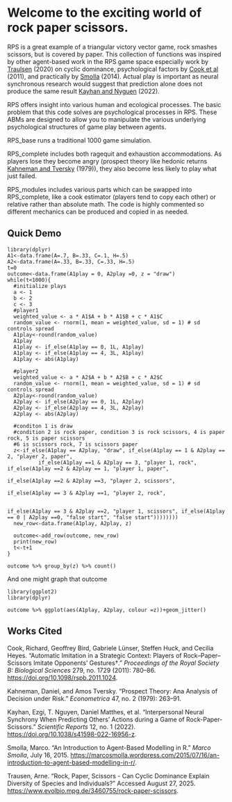 # Welcome to the exciting world of rock paper scissors.

RPS is a great example of a triangular victory vector game, rock smashes scissors, but is covered by paper. This collection of functions was inspired by other agent-based work in the RPS game space especially work by [Traulsen](https://www.evolbio.mpg.de/3460755/rock-paper-scissors) (2020) on cyclic dominance, psychological factors by [Cook et al](https://royalsocietypublishing.org/doi/10.1098/rspb.2011.1024) (2011), and practically by [Smolla](https://marcosmolla.wordpress.com/2015/07/16/an-introduction-to-agent-based-modelling-in-r/) (2014). Actual play is important as neural synchronous research would suggest that prediction alone does not produce the same result [Kayhan and Nyguen](https://pure.mpg.de/pubman/faces/ViewItemOverviewPage.jsp?itemId=item_3398665) (2022).

RPS offers insight into various human and ecological processes. The basic problem that this code solves are psychological processes in RPS. These ABMs are designed to allow you to manipulate the various underlying psychological structures of game play between agents.

RPS_base runs a traditional 1000 game simulation.

RPS_complete includes both ragequit and exhaustion accommodations. As players lose they become angry (prospect theory like hedonic returns [Kahneman and Tversky](https://web.mit.edu/curhan/www/docs/Articles/15341_Readings/Behavioral_Decision_Theory/Kahneman_Tversky_1979_Prospect_theory.pdf) (1979)), they also become less likely to play what just failed.

RPS_modules includes various parts which can be swapped into RPS_complete, like a cook estimator (players tend to copy each other) or relative rather than absolute math. The code is highly commented so different mechanics can be produced and copied in as needed.

## Quick Demo

```{r}
library(dplyr)
A1<-data.frame(A=.7, B=.33, C=.1, H=.5)
A2<-data.frame(A=.33, B=.33, C=.33, H=.5)
t=0
outcome<-data.frame(A1play = 0, A2play =0, z = "draw")
while(t<1000){
  #initialize plays
  a <- 1
  b <- 2
  c <- 3
  #player1
  weighted_value <- a * A1$A + b * A1$B + c * A1$C
  random_value <- rnorm(1, mean = weighted_value, sd = 1) # sd controls spread
  A1play<-round(random_value)
  A1play
  A1play <- if_else(A1play == 0, 1L, A1play)
  A1play <- if_else(A1play == 4, 3L, A1play)
  A1play <- abs(A1play)
  
  #player2
  weighted_value <- a * A2$A + b * A2$B + c * A2$C
  random_value <- rnorm(1, mean = weighted_value, sd = 1) # sd controls spread
  A2play<-round(random_value)
  A2play <- if_else(A2play == 0, 1L, A2play)
  A2play <- if_else(A2play == 4, 3L, A2play)
  A2play <- abs(A2play)

  #conditon 1 is draw
  #condition 2 is rock paper, condition 3 is rock scissors, 4 is paper rock, 5 is paper scissors
  #6 is scissors rock, 7 is scissors paper
  z<-if_else(A1play == A2play, "draw", if_else(A1play == 1 & A2play == 2, "player 2, paper", 
          if_else(A1play ==1 & A2play == 3, "player 1, rock", if_else(A1play ==2 & A2play == 1, "player 1, paper", 
                                                            if_else(A1play ==2 & A2play ==3, "player 2, scissors", 
                                                                    if_else(A1play == 3 & A2play ==1, "player 2, rock",
                                                                                                                           
                                                                            if_else(A1play == 3 & A2play ==2, "player 1, scissors", if_else(A1play == 0 | A2play ==0, "false start", "false start"))))))))
  new_row<-data.frame(A1play, A2play, z)
  
  outcome<-add_row(outcome, new_row)
  print(new_row)
  t<-t+1
}

outcome %>% group_by(z) %>% count()
```

And one might graph that outcome

```{r}
library(ggplot2)
library(dplyr)

outcome %>% ggplot(aes(A1play, A2play, colour =z))+geom_jitter()
```

## Works Cited

Cook, Richard, Geoffrey Bird, Gabriele Lünser, Steffen Huck, and Cecilia Heyes. “Automatic Imitation in a Strategic Context: Players of Rock–Paper–Scissors Imitate Opponents’ Gestures†.” *Proceedings of the Royal Society B: Biological Sciences* 279, no. 1729 (2011): 780–86. <https://doi.org/10.1098/rspb.2011.1024>.

Kahneman, Daniel, and Amos Tversky. “Prospect Theory: Ana Analysis of Decision under Risk.” *Econometrica* 47, no. 2 (1979): 263–91.

Kayhan, Ezgi, T. Nguyen, Daniel Matthes, et al. “Interpersonal Neural Synchrony When Predicting Others’ Actions during a Game of Rock-Paper-Scissors.” *Scientific Reports* 12, no. 1 (2022). <https://doi.org/10.1038/s41598-022-16956-z>.

Smolla, Marco. “An Introduction to Agent-Based Modelling in R.” *Marco Smolla*, July 16, 2015. <https://marcosmolla.wordpress.com/2015/07/16/an-introduction-to-agent-based-modelling-in-r/>.

Trausen, Arne. “Rock, Paper, Scissors - Can Cyclic Dominance Explain Diversity of Species and Individuals?” Accessed August 27, 2025. <https://www.evolbio.mpg.de/3460755/rock-paper-scissors>.
